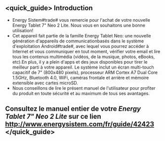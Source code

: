 ## <quick_guide> Introduction

* Energy Sistem#trade# vous remercie pour l'achat de votre nouvelle Energy Tablet 7" Neo 2 Lite. Nous vous en souhaitons une bonne utilisation!
* Cet appareil fait partie de la famille Energy Tablet Neo: une nouvelle génération d'appareils de communicationbasés dans le système d'exploitation Android#trade#, avec lequel vous pourrez accéder à Internet et vous communiquer en tout moment, vérifier votre email et lire tous les contenus multimédia (vidéos, de la musique, photos, eBooks, etc).En plus, il y a plein d'apps et des jeux disponibles pour tirer le meilleur parti à votre appareil.
Le système inclut un écran multi-touch capacitif de 7" (800x480 pixels), processeur ARM Cortex A7 Dual Core 1.5GHz, Bluetooth 4.0, WiFi, caméras frontale et arrière et mémoire extensible avec cartes microSD.
* Nous conseillons de lire le présent manuel de l'utilisateur pour profiter du produit en toute sécurité
et au maximum de tous ses avantages.

## <unique> Consultez le manuel entier de votre *Energy Tablet 7" Neo 2 Lite* sur ce lien http://www.energysistem.com/fr/guide/42423 </unique> </quick_guide>
